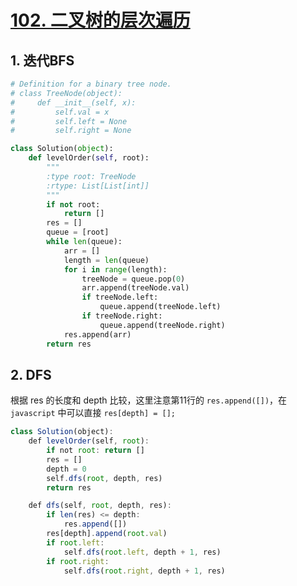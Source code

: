 # [102. 二叉树的层次遍历](https://leetcode-cn.com/problems/binary-tree-level-order-traversal/)

## 1. 迭代BFS

```python
# Definition for a binary tree node.
# class TreeNode(object):
#     def __init__(self, x):
#         self.val = x
#         self.left = None
#         self.right = None

class Solution(object):
    def levelOrder(self, root):
        """
        :type root: TreeNode
        :rtype: List[List[int]]
        """
        if not root:
            return []
        res = []
        queue = [root]
        while len(queue):
            arr = []
            length = len(queue)
            for i in range(length):
                treeNode = queue.pop(0)
                arr.append(treeNode.val)
                if treeNode.left:
                    queue.append(treeNode.left)
                if treeNode.right:
                    queue.append(treeNode.right)
            res.append(arr)
        return res
```

## 2. DFS

根据 res 的长度和 depth 比较，这里注意第11行的  `res.append([])`，在  `javascript`  中可以直接 `res[depth] = [];`

```javascript
class Solution(object):
    def levelOrder(self, root):
        if not root: return []
        res = []
        depth = 0
        self.dfs(root, depth, res)
        return res

    def dfs(self, root, depth, res):
        if len(res) <= depth:
            res.append([])
        res[depth].append(root.val)
        if root.left:
            self.dfs(root.left, depth + 1, res)
        if root.right:
            self.dfs(root.right, depth + 1, res)

```


